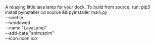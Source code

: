 A relaxing little lava lamp for your dock.
To build from source, run:
pip3 install pyinstaller
cd source && pyinstaller main.py \
  --onefile \
  --windowed \
  --name "LavaLamp" \
  --add-data "anim:anim" \
  --icon=icon.ico
